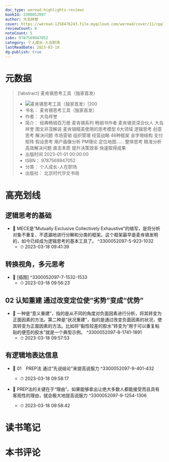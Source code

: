 ```yaml
---
doc_type: weread-highlights-reviews
bookId: 3300052097
author: 大岛祥誉
cover: https://weread-1258476243.file.myqcloud.com/weread/cover/11/cpplatform_5vhvxpaa1vlxzhb85rprgh/t7_cpplatform_5vhvxpaa1vlxzhb85rprgh1678702518.jpg
reviewCount: 0
noteCount: 5
isbn: 9787569947052
category: 个人成长-人在职场
lastReadDate: 2023-03-18
dg-publish: true
---
```

# 元数据
> [!abstract] 麦肯锡思考工具（独家首发）
> - ![ 麦肯锡思考工具（独家首发）|200](https://weread-1258476243.file.myqcloud.com/weread/cover/11/cpplatform_5vhvxpaa1vlxzhb85rprgh/t7_cpplatform_5vhvxpaa1vlxzhb85rprgh1678702518.jpg)
> - 书名： 麦肯锡思考工具（独家首发）
> - 作者： 大岛祥誉
> - 简介： 经典畅销百万册  麦肯锡系列 
畅销书作者  麦肯锡资深合伙人 大岛祥誉
图文并茂解说  麦肯锡精英使用的思考模型
6大领域  逻辑思考 创意思考 解决问题 市场营销 组织管理 经营战略
46种框架 金字塔结构 支付矩阵 假设思考 用户画像分析 PM理论 定位地图……
整体思考  精准分析  高效解决问题
直击本质  提升决策效率  快速取得成果
> - 出版时间 2023-01-01 00:00:00
> - ISBN： 9787569947052
> - 分类： 个人成长-人在职场
> - 出版社： 北京时代华文书局

# 高亮划线

## 逻辑思考的基础


- 📌 MECE是“Mutually Exclusive Collectively Exhaustive”的缩写，是将分析对象不重复、不遗漏地进行分解和分类的框架。这个框架最早是麦肯锡发明的，如今已经成为逻辑思考的基本工具了。 ^3300052097-5-923-1032
    - ⏱ 2023-03-18 09:41:39 
## 转换视角，多元思考


- 📌 [插图] ^3300052097-7-1532-1533
    - ⏱ 2023-03-18 09:56:23 
## 02 认知重建 通过改变定位使“劣势”变成“优势”


- 📌 一种是“意义重建”，指的是从不同的角度对负面因素进行分析，将其转变为正面因素的方法。第二种是“状况重建”，指的是通过改变负面因素的状况，使其转变为正面因素的方法。比如将“黏性较差的胶水”转变为“用于可以重复粘贴的便签的胶水”就是一个典型示例。 ^3300052097-8-1741-1891
    - ⏱ 2023-03-18 09:57:53 
## 有逻辑地表达信息


- 📌 01　PREP法 通过“先说结论”来提高说服力 ^3300052097-9-401-432
    - ⏱ 2023-03-18 09:58:17 

- 📌 PREP法的关键在于“理由”。如果能够拿出让绝大多数人都能接受而且具有客观性的理由，就会极大地提高说服力 ^3300052097-9-1254-1306
    - ⏱ 2023-03-18 09:58:42 
# 读书笔记

# 本书评论
